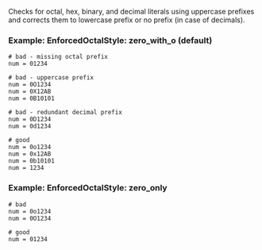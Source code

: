 Checks for octal, hex, binary, and decimal literals using
uppercase prefixes and corrects them to lowercase prefix
or no prefix (in case of decimals).

### Example: EnforcedOctalStyle: zero_with_o (default)
    # bad - missing octal prefix
    num = 01234

    # bad - uppercase prefix
    num = 0O1234
    num = 0X12AB
    num = 0B10101

    # bad - redundant decimal prefix
    num = 0D1234
    num = 0d1234

    # good
    num = 0o1234
    num = 0x12AB
    num = 0b10101
    num = 1234

### Example: EnforcedOctalStyle: zero_only
    # bad
    num = 0o1234
    num = 0O1234

    # good
    num = 01234